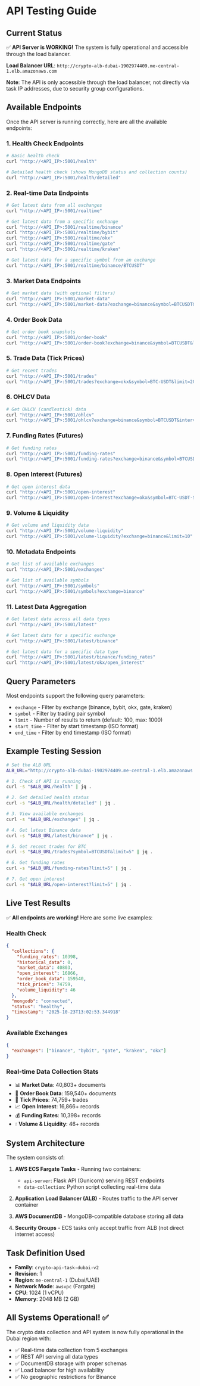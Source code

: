 # API Testing Guide

## Current Status

✅ **API Server is WORKING!** The system is fully operational and accessible through the load balancer.

**Load Balancer URL**: `http://crypto-alb-dubai-1902974409.me-central-1.elb.amazonaws.com`

**Note**: The API is only accessible through the load balancer, not directly via task IP addresses, due to security group configurations.

## Available Endpoints

Once the API server is running correctly, here are all the available endpoints:

### 1. Health Check Endpoints

```bash
# Basic health check
curl "http://<API_IP>:5001/health"

# Detailed health check (shows MongoDB status and collection counts)
curl "http://<API_IP>:5001/health/detailed"
```

### 2. Real-time Data Endpoints

```bash
# Get latest data from all exchanges
curl "http://<API_IP>:5001/realtime"

# Get latest data from a specific exchange
curl "http://<API_IP>:5001/realtime/binance"
curl "http://<API_IP>:5001/realtime/bybit"
curl "http://<API_IP>:5001/realtime/okx"
curl "http://<API_IP>:5001/realtime/gate"
curl "http://<API_IP>:5001/realtime/kraken"

# Get latest data for a specific symbol from an exchange
curl "http://<API_IP>:5001/realtime/binance/BTCUSDT"
```

### 3. Market Data Endpoints

```bash
# Get market data (with optional filters)
curl "http://<API_IP>:5001/market-data"
curl "http://<API_IP>:5001/market-data?exchange=binance&symbol=BTCUSDT&limit=10"
```

### 4. Order Book Data

```bash
# Get order book snapshots
curl "http://<API_IP>:5001/order-book"
curl "http://<API_IP>:5001/order-book?exchange=binance&symbol=BTCUSDT&limit=5"
```

### 5. Trade Data (Tick Prices)

```bash
# Get recent trades
curl "http://<API_IP>:5001/trades"
curl "http://<API_IP>:5001/trades?exchange=okx&symbol=BTC-USDT&limit=20"
```

### 6. OHLCV Data

```bash
# Get OHLCV (candlestick) data
curl "http://<API_IP>:5001/ohlcv"
curl "http://<API_IP>:5001/ohlcv?exchange=binance&symbol=BTCUSDT&interval=1h&limit=24"
```

### 7. Funding Rates (Futures)

```bash
# Get funding rates
curl "http://<API_IP>:5001/funding-rates"
curl "http://<API_IP>:5001/funding-rates?exchange=binance&symbol=BTCUSDT&limit=10"
```

### 8. Open Interest (Futures)

```bash
# Get open interest data
curl "http://<API_IP>:5001/open-interest"
curl "http://<API_IP>:5001/open-interest?exchange=okx&symbol=BTC-USDT-SWAP&limit=10"
```

### 9. Volume & Liquidity

```bash
# Get volume and liquidity data
curl "http://<API_IP>:5001/volume-liquidity"
curl "http://<API_IP>:5001/volume-liquidity?exchange=binance&limit=10"
```

### 10. Metadata Endpoints

```bash
# Get list of available exchanges
curl "http://<API_IP>:5001/exchanges"

# Get list of available symbols
curl "http://<API_IP>:5001/symbols"
curl "http://<API_IP>:5001/symbols?exchange=binance"
```

### 11. Latest Data Aggregation

```bash
# Get latest data across all data types
curl "http://<API_IP>:5001/latest"

# Get latest data for a specific exchange
curl "http://<API_IP>:5001/latest/binance"

# Get latest data for a specific data type
curl "http://<API_IP>:5001/latest/binance/funding_rates"
curl "http://<API_IP>:5001/latest/okx/open_interest"
```

## Query Parameters

Most endpoints support the following query parameters:

- `exchange` - Filter by exchange (binance, bybit, okx, gate, kraken)
- `symbol` - Filter by trading pair symbol
- `limit` - Number of results to return (default: 100, max: 1000)
- `start_time` - Filter by start timestamp (ISO format)
- `end_time` - Filter by end timestamp (ISO format)

## Example Testing Session

```bash
# Set the ALB URL
ALB_URL="http://crypto-alb-dubai-1902974409.me-central-1.elb.amazonaws.com"

# 1. Check if API is running
curl -s "$ALB_URL/health" | jq .

# 2. Get detailed health status
curl -s "$ALB_URL/health/detailed" | jq .

# 3. View available exchanges
curl -s "$ALB_URL/exchanges" | jq .

# 4. Get latest Binance data
curl -s "$ALB_URL/latest/binance" | jq .

# 5. Get recent trades for BTC
curl -s "$ALB_URL/trades?symbol=BTCUSDT&limit=5" | jq .

# 6. Get funding rates
curl -s "$ALB_URL/funding-rates?limit=5" | jq .

# 7. Get open interest
curl -s "$ALB_URL/open-interest?limit=5" | jq .
```

## Live Test Results

✅ **All endpoints are working!** Here are some live examples:

### Health Check
```json
{
  "collections": {
    "funding_rates": 10398,
    "historical_data": 0,
    "market_data": 40803,
    "open_interest": 16866,
    "order_book_data": 159540,
    "tick_prices": 74759,
    "volume_liquidity": 46
  },
  "mongodb": "connected",
  "status": "healthy",
  "timestamp": "2025-10-23T13:02:53.344918"
}
```

### Available Exchanges
```json
{
  "exchanges": ["binance", "bybit", "gate", "kraken", "okx"]
}
```

### Real-time Data Collection Stats
- 📊 **Market Data**: 40,803+ documents
- 📖 **Order Book Data**: 159,540+ documents
- 💱 **Tick Prices**: 74,759+ trades
- 📈 **Open Interest**: 16,866+ records
- 💰 **Funding Rates**: 10,398+ records
- 💧 **Volume & Liquidity**: 46+ records

## System Architecture

The system consists of:

1. **AWS ECS Fargate Tasks** - Running two containers:
   - `api-server`: Flask API (Gunicorn) serving REST endpoints
   - `data-collection`: Python script collecting real-time data

2. **Application Load Balancer (ALB)** - Routes traffic to the API server container

3. **AWS DocumentDB** - MongoDB-compatible database storing all data

4. **Security Groups** - ECS tasks only accept traffic from ALB (not direct internet access)

## Task Definition Used

- **Family**: `crypto-api-task-dubai-v2`
- **Revision**: 1
- **Region**: `me-central-1` (Dubai/UAE)
- **Network Mode**: `awsvpc` (Fargate)
- **CPU**: 1024 (1 vCPU)
- **Memory**: 2048 MB (2 GB)

## All Systems Operational! ✅

The crypto data collection and API system is now fully operational in the Dubai region with:
- ✅ Real-time data collection from 5 exchanges
- ✅ REST API serving all data types
- ✅ DocumentDB storage with proper schemas
- ✅ Load balancer for high availability
- ✅ No geographic restrictions for Binance

